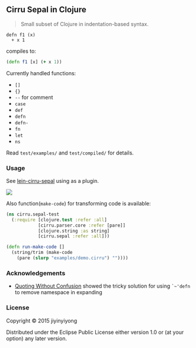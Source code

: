 
Cirru Sepal in Clojure
----

> Small subset of Clojure in indentation-based syntax.

```cirru
defn f1 (x)
  + x 1
```

compiles to:

```clojure
(defn f1 [x] (+ x 1))
```

Currently handled functions:

* `[]`
* `{}`
* `--` for comment
* `case`
* `def`
* `defn`
* `defn-`
* `fn`
* `let`
* `ns`

Read `test/examples/` and `test/compiled/` for details.

### Usage

See [lein-cirru-sepal](https://github.com/Cirru/lein-cirru-sepal/) using as a plugin.

[![](https://clojars.org/cirru/sepal/latest-version.svg)](https://clojars.org/cirru/sepal)

Also function(`make-code`) for transforming code is available:

```clojure
(ns cirru.sepal-test
  (:require [clojure.test :refer :all]
            [cirru.parser.core :refer [pare]]
            [clojure.string :as string]
            [cirru.sepal :refer :all]))

(defn run-make-code []
  (string/trim (make-code
    (pare (slurp "examples/demo.cirru") ""))))
```

### Acknowledgements

* [Quoting Without Confusion](https://blog.8thlight.com/colin-jones/2012/05/22/quoting-without-confusion.html)
  showed the tricky solution for using `` `~'defn `` to remove namespace in expanding

### License

Copyright © 2015 jiyinyiyong

Distributed under the Eclipse Public License either version 1.0 or (at
your option) any later version.
